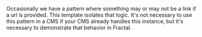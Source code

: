 Occasionally we have a pattern where something may or may not be a link if a url is provided. This template isolates that logic. It's not necessary to use this pattern in a CMS if your CMS already handles this instance, but it's necessary to demonstrate that behavior in Fractal.